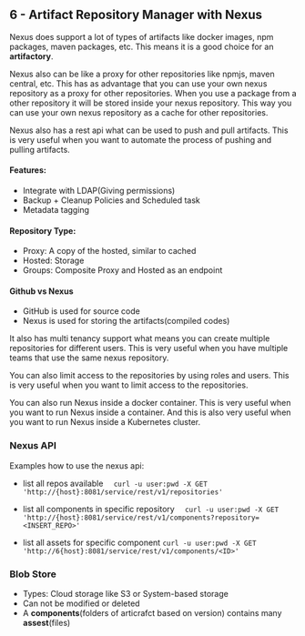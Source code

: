 ## 6 - Artifact Repository Manager with Nexus

Nexus does support a lot of types of artifacts like docker images, npm packages, maven packages, etc.
This means it is a good choice for an **artifactory**. 

Nexus also can be like a proxy for other repositories like npmjs, maven central, etc.
This has as advantage that you can use your own nexus repository as a proxy for other repositories.
When you use a package from a other repository it will be stored inside your nexus repository.
This way you can use your own nexus repository as a cache for other repositories.

Nexus also has a rest api what can be used to push and pull artifacts.
This is very useful when you want to automate the process of pushing and pulling artifacts.

#### Features:

- Integrate with LDAP(Giving permissions)
- Backup + Cleanup Policies and Scheduled task
- Metadata tagging

#### Repository Type:
- Proxy: A copy of the hosted, similar to cached
- Hosted: Storage
- Groups: Composite Proxy and Hosted as an endpoint

#### Github vs Nexus
- GitHub is used for source code
- Nexus is used for storing the artifacts(compiled codes)

It also has multi tenancy support what means you can create multiple repositories for different users.
This is very useful when you have multiple teams that use the same nexus repository.

You can also limit access to the repositories by using roles and users.
This is very useful when you want to limit access to the repositories.

You can also run Nexus inside a docker container.
This is very useful when you want to run Nexus inside a container.
And this is also very useful when you want to run Nexus inside a Kubernetes cluster.

### Nexus API

Examples how to use the nexus api:

- list all repos available
  ```  curl -u user:pwd -X GET 'http://{host}:8081/service/rest/v1/repositories'```
- list all components in specific repository
  ```   curl -u user:pwd -X GET 'http://{host}:8081/service/rest/v1/components?repository=<INSERT_REPO>'  ```

- list all assets for specific component
  ``` curl -u user:pwd -X GET 'http://6{host}:8081/service/rest/v1/components/<ID>'  ```

### Blob Store 
- Types: Cloud storage like S3 or System-based storage
- Can not be modified or deleted
- A **components**(folders of articrafct based on version) contains many **assest**(files)
